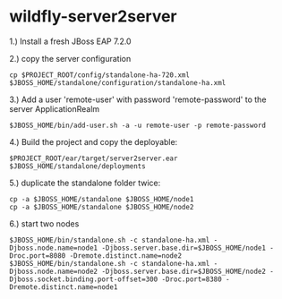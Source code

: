 # wildfly-server2server

1.) Install a fresh JBoss EAP 7.2.0

2.) copy the server configuration

    cp $PROJECT_ROOT/config/standalone-ha-720.xml $JBOSS_HOME/standalone/configuration/standalone-ha.xml
     
3.) Add a user 'remote-user' with password 'remote-password' to the server ApplicationRealm

    $JBOSS_HOME/bin/add-user.sh -a -u remote-user -p remote-password

4.) Build the project and copy the deployable:

    $PROJECT_ROOT/ear/target/server2server.ear $JBOSS_HOME/standalone/deployments
    
5.) duplicate the standalone folder twice:

    cp -a $JBOSS_HOME/standalone $JBOSS_HOME/node1
    cp -a $JBOSS_HOME/standalone $JBOSS_HOME/node2
    
6.) start two nodes

    $JBOSS_HOME/bin/standalone.sh -c standalone-ha.xml -Djboss.node.name=node1 -Djboss.server.base.dir=$JBOSS_HOME/node1 -Droc.port=8080 -Dremote.distinct.name=node2
    $JBOSS_HOME/bin/standalone.sh -c standalone-ha.xml -Djboss.node.name=node2 -Djboss.server.base.dir=$JBOSS_HOME/node2 -Djboss.socket.binding.port-offset=300 -Droc.port=8380 -Dremote.distinct.name=node1
